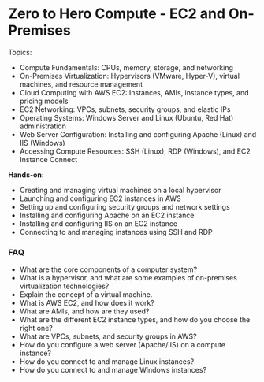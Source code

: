 #   Zero to Hero Compute - EC2 and On-Premises

Topics:

* Compute Fundamentals: CPUs, memory, storage, and networking
* On-Premises Virtualization: Hypervisors (VMware, Hyper-V), virtual machines, and resource management
* Cloud Computing with AWS EC2: Instances, AMIs, instance types, and pricing models
* EC2 Networking: VPCs, subnets, security groups, and elastic IPs
* Operating Systems: Windows Server and Linux (Ubuntu, Red Hat) administration
* Web Server Configuration: Installing and configuring Apache (Linux) and IIS (Windows)
* Accessing Compute Resources: SSH (Linux), RDP (Windows), and EC2 Instance Connect

**Hands-on:**

* Creating and managing virtual machines on a local hypervisor
* Launching and configuring EC2 instances in AWS
* Setting up and configuring security groups and network settings
* Installing and configuring Apache on an EC2 instance
* Installing and configuring IIS on an EC2 instance
* Connecting to and managing instances using SSH and RDP

###   FAQ

* What are the core components of a computer system?
* What is a hypervisor, and what are some examples of on-premises virtualization technologies?
* Explain the concept of a virtual machine.
* What is AWS EC2, and how does it work?
* What are AMIs, and how are they used?
* What are the different EC2 instance types, and how do you choose the right one?
* What are VPCs, subnets, and security groups in AWS?
* How do you configure a web server (Apache/IIS) on a compute instance?
* How do you connect to and manage Linux instances?
* How do you connect to and manage Windows instances?
